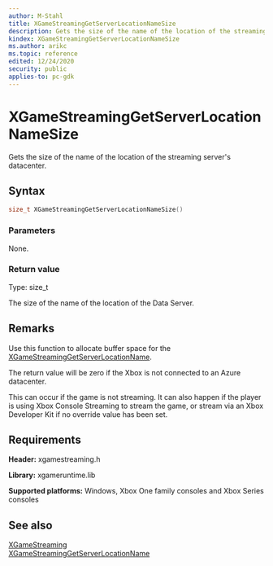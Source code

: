 ```yaml
---
author: M-Stahl
title: XGameStreamingGetServerLocationNameSize
description: Gets the size of the name of the location of the streaming server's datacenter.
kindex: XGameStreamingGetServerLocationNameSize
ms.author: arikc
ms.topic: reference
edited: 12/24/2020
security: public
applies-to: pc-gdk
---
```


# XGameStreamingGetServerLocationNameSize

Gets the size of the name of the location of the streaming server's datacenter.

<a id="syntaxSection"></a>

## Syntax

```cpp
size_t XGameStreamingGetServerLocationNameSize()
```

<a id="parametersSection"></a>

### Parameters

None.

<a id="retvalSection"></a>

### Return value

Type: size_t

The size of the name of the location of the Data Server.

<a id="remarksSection"></a>

## Remarks

Use this function to allocate buffer space for the [XGameStreamingGetServerLocationName](xgamestreaminggetserverlocationname.md).

The return value will be zero if the Xbox is not connected to an Azure datacenter.

This can occur if the game is not streaming. It can also happen if the player is using Xbox Console Streaming to stream the game, or stream via an Xbox Developer Kit if no override value has been set.

<a id="requirementsSection"></a>

## Requirements

**Header:** xgamestreaming.h

**Library:** xgameruntime.lib

**Supported platforms:** Windows, Xbox One family consoles and Xbox Series consoles

<a id="seealsoSection"></a>

## See also

[XGameStreaming](../xgamestreaming_members.md)  
[XGameStreamingGetServerLocationName](xgamestreaminggetserverlocationname.md)  
